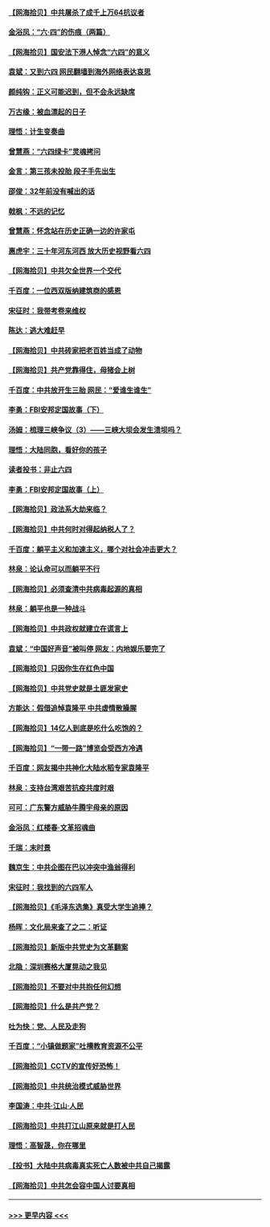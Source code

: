 #### [【网海拾贝】中共屠杀了成千上万64抗议者](../pages/nsc993/n13002713.md?t=06072201) 
#### [金浴凤：“六·四”的伤痕（两篇）](../pages/nsc993/n13001719.md?t=06072201) 
#### [【网海拾贝】国安法下港人悼念“六四”的意义](../pages/nsc993/n13001039.md?t=06072201) 
#### [袁斌：又到六四 网民翻墙到海外网络表达哀思](../pages/nsc993/n13000995.md?t=06072201) 
#### [颜纯钩：正义可能迟到，但不会永远缺席](../pages/nsc993/n13000920.md?t=06072201) 
#### [万古缘：被血漂起的日子](../pages/nsc993/n13000914.md?t=06072201) 
#### [理悟：计生变奏曲](../pages/nsc993/n13000414.md?t=06072201) 
#### [曾慧燕：“六四绿卡”灵魂拷问](../pages/nsc993/n13000277.md?t=06072201) 
#### [金言：第三孩未投胎 段子手先出生](../pages/nsc993/n13000215.md?t=06072201) 
#### [邵俊：32年前没有喊出的话](../pages/nsc993/n13000181.md?t=06072201) 
#### [戟枫：不远的记忆](../pages/nsc993/n13000121.md?t=06072201) 
#### [曾慧燕：怀念站在历史正确一边的许家屯](../pages/nsc993/n13000073.md?t=06072201) 
#### [惠虎宇：三十年河东河西 放大历史视野看六四](../pages/nsc993/n13000018.md?t=06072201) 
#### [【网海拾贝】中共欠全世界一个交代](../pages/nsc993/n12998706.md?t=06072201) 
#### [千百度：一位西双版纳建筑商的感恩](../pages/nsc993/n12998487.md?t=06072201) 
#### [宋征时：我带考卷来维权](../pages/nsc993/n12994088.md?t=06072201) 
#### [陈达：逃大难赶早](../pages/nsc993/n12993569.md?t=06072201) 
#### [【网海拾贝】中共砖家把老百姓当成了动物](../pages/nsc993/n12993483.md?t=06072201) 
#### [【网海拾贝】共产党靠得住，母猪会上树](../pages/nsc993/n12990730.md?t=06072201) 
#### [千百度：中共放开生三胎 网民：“爱谁生谁生”](../pages/nsc993/n12990644.md?t=06072201) 
#### [李勇：FBI安邦定国故事（下）](../pages/nsc993/n12987854.md?t=06072201) 
#### [汤姆：梳理三峡争议（3）——三峡大坝会发生溃坝吗？](../pages/nsc993/n12989806.md?t=06072201) 
#### [理悟：大陆同胞，看好你的孩子](../pages/nsc993/n12989778.md?t=06072201) 
#### [读者投书：非止六四](../pages/nsc993/n12989673.md?t=06072201) 
#### [李勇：FBI安邦定国故事（上）](../pages/nsc993/n12987749.md?t=06072201) 
#### [【网海拾贝】政法系大劫来临？](../pages/nsc993/n12987596.md?t=06072201) 
#### [【网海拾贝】中共何时对得起纳税人了？](../pages/nsc993/n12985578.md?t=06072201) 
#### [千百度：躺平主义和加速主义，哪个对社会冲击更大？](../pages/nsc993/n12985512.md?t=06072201) 
#### [林泉：论认命可以而躺平不行](../pages/nsc993/n12985505.md?t=06072201) 
#### [【网海拾贝】必须查清中共病毒起源的真相](../pages/nsc993/n12984276.md?t=06072201) 
#### [林泉：躺平也是一种战斗](../pages/nsc993/n12984194.md?t=06072201) 
#### [【网海拾贝】中共政权就建立在谎言上](../pages/nsc993/n12981880.md?t=06072201) 
#### [袁斌：“中国好声音”被叫停 网友：内地娱乐要完了](../pages/nsc993/n12981826.md?t=06072201) 
#### [【网海拾贝】只因你生在红色中国](../pages/nsc993/n12979096.md?t=06072201) 
#### [【网海拾贝】中共党史就是土匪发家史](../pages/nsc993/n12976478.md?t=06072201) 
#### [方能达：假借追悼袁隆平 中共虚情散臊腥](../pages/nsc993/n12976396.md?t=06072201) 
#### [【网海拾贝】14亿人到底是吃什么吃饱的？](../pages/nsc993/n12974125.md?t=06072201) 
#### [【网海拾贝】“一带一路”博览会受西方冷遇](../pages/nsc993/n12971787.md?t=06072201) 
#### [千百度：网友揭中共神化大陆水稻专家袁隆平](../pages/nsc993/n12971733.md?t=06072201) 
#### [林泉：支持台湾艰苦抗疫共度时艰](../pages/nsc993/n12971350.md?t=06072201) 
#### [可可：广东警方威胁牛腾宇母亲的原因](../pages/nsc993/n12971100.md?t=06072201) 
#### [金浴凤：红楼春·文革招魂曲](../pages/nsc993/n12970354.md?t=06072201) 
#### [千瑞：末时景](../pages/nsc993/n12970337.md?t=06072201) 
#### [魏京生：中共企图在巴以冲突中渔翁得利](../pages/nsc993/n12970286.md?t=06072201) 
#### [宋征时：我找到的六四军人](../pages/nsc993/n12970213.md?t=06072201) 
#### [【网海拾贝】《毛泽东选集》真受大学生追捧？](../pages/nsc993/n12968779.md?t=06072201) 
#### [杨晖：文化局来查了之二：听证](../pages/nsc993/n12966528.md?t=06072201) 
#### [【网海拾贝】新版中共党史为文革翻案](../pages/nsc993/n12967526.md?t=06072201) 
#### [北隐：深圳赛格大厦晃动之我见](../pages/nsc993/n12967393.md?t=06072201) 
#### [【网海拾贝】不要对中共抱任何幻想](../pages/nsc993/n12965222.md?t=06072201) 
#### [【网海拾贝】什么是共产党？](../pages/nsc993/n12962781.md?t=06072201) 
#### [吐为快：党、人民及走狗](../pages/nsc993/n12962747.md?t=06072201) 
#### [千百度：“小镇做题家”吐槽教育资源不公平](../pages/nsc993/n12962705.md?t=06072201) 
#### [【网海拾贝】CCTV的宣传好恐怖！](../pages/nsc993/n12959984.md?t=06072201) 
#### [【网海拾贝】中共统治模式威胁世界](../pages/nsc993/n12957622.md?t=06072201) 
#### [李国涛：中共‧江山‧人民](../pages/nsc993/n12957502.md?t=06072201) 
#### [【网海拾贝】中共打江山原来就是打人民](../pages/nsc993/n12954345.md?t=06072201) 
#### [理悟：高智晟，你在哪里](../pages/nsc993/n12953115.md?t=06072201) 
#### [【投书】大陆中共病毒真实死亡人数被中共自己揭露](../pages/nsc993/n12953050.md?t=06072201) 
#### [【网海拾贝】中共怎会容中国人讨要真相](../pages/nsc993/n12952161.md?t=06072201) 

----
#### [ >>> 更早内容 <<< ](../indexes/nsc993-earlier.md)
